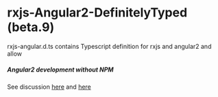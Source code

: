 # rxjs-Angular2-DefinitelyTyped (beta.9)

rxjs-angular.d.ts contains Typescript definition for rxjs and angular2 and allow 

##### Angular2 development **without NPM**

See discussion [here](https://github.com/angular/angular/issues/5796#issuecomment-195478422) and [here](https://github.com/angular/angular/issues/5796#issuecomment-195819438)
